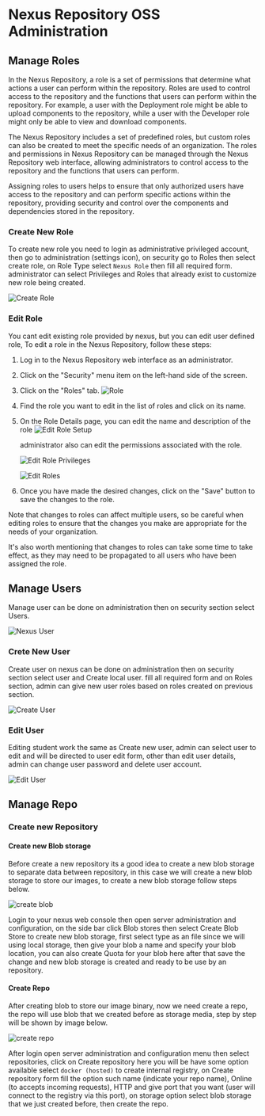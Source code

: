 # Nexus Repository OSS Administration

## Manage Roles

In the Nexus Repository, a role is a set of permissions that determine what actions a user can perform within the repository. Roles are used to control access to the repository and the functions that users can perform within the repository. For example, a user with the Deployment role might be able to upload components to the repository, while a user with the Developer role might only be able to view and download components.

The Nexus Repository includes a set of predefined roles, but custom roles can also be created to meet the specific needs of an organization. The roles and permissions in Nexus Repository can be managed through the Nexus Repository web interface, allowing administrators to control access to the repository and the functions that users can perform.

Assigning roles to users helps to ensure that only authorized users have access to the repository and can perform specific actions within the repository, providing security and control over the components and dependencies stored in the repository.

### Create New Role

To create new role you need to login as administrative privileged account, then go to administration (settings icon), on security go to Roles then select create role, on Role Type select `Nexus Role` then fill all required form. administrator can select Privileges and Roles that already exist to customize new role being created.

![Create Role](/Chapter-3-Nexus/img/nexus-create-roles.gif)

### Edit Role

You cant edit existing role provided by nexus, but you can edit user defined role, To edit a role in the Nexus Repository, follow these steps:

1. Log in to the Nexus Repository web interface as an administrator.
2. Click on the "Security" menu item on the left-hand side of the screen.
3. Click on the "Roles" tab.
    ![Role](../../images/nexus-edit-role-home.png)
4. Find the role you want to edit in the list of roles and click on its name.
5. On the Role Details page, you can edit the name and description of the role
    ![Edit Role Setup](/Chapter-3-Nexus/img/nexus-edit-role.png)

    administrator also can edit the permissions associated with the role.

    ![Edit Role Privileges](/Chapter-3-Nexus/img/nexus-edit-role2.png)

    ![Edit Roles](/Chapter-3-Nexus/img/nexus-edit-role3.png)

6. Once you have made the desired changes, click on the "Save" button to save the changes to the role.

Note that changes to roles can affect multiple users, so be careful when editing roles to ensure that the changes you make are appropriate for the needs of your organization.

It's also worth mentioning that changes to roles can take some time to take effect, as they may need to be propagated to all users who have been assigned the role.

## Manage Users

Manage user can be done on administration then on security section select Users.

![Nexus User](/Chapter-3-Nexus/img/nexus-user.png)

### Crete New User

Create user on nexus can be done on administration then on security section select user and Create local user. fill all required form and on Roles section, admin can give new user roles based on roles created on previous section.

![Create User](/Chapter-3-Nexus/img/nexus-create-user.gif)

### Edit User

Editing student work the same as Create new user, admin can select user to edit and will be directed to user edit form, other than edit user details, admin can change user password and delete user account.

![Edit User](/Chapter-3-Nexus/img/nexus-edit-user.png)

## Manage Repo

### Create new Repository

#### Create new Blob storage

Before create a new repository its a good idea to create a new blob storage to separate data between repository, in this case we will create a new blob storage to store our images, to create a new blob storage follow steps below.

![create blob](/Chapter-3-Nexus/img/nexus-blob.gif)

Login to your nexus web console then open server administration and configuration, on the side bar click Blob stores then select Create Blob Store to create new blob storage, first select type as an file since we will using local storage, then give your blob a name and specify your blob location, you can also create Quota for your blob here after that save the change and new blob storage is created and ready to be use by an repository.

#### Create Repo

After creating blob to store our image binary, now we need create a repo, the repo will use blob that we created before as storage media, step by step will be shown by image below.

![create repo](/Chapter-3-Nexus/img/nexus-newrepo.gif)

After login open server administration and configuration menu then select repositories, click on Create repository here you will be have some option available select `docker (hosted)` to create internal registry, on Create repository form fill the option such name (indicate your repo name), Online (to accepts incoming requests), HTTP and give port that you want (user will connect to the registry via this port), on storage option select blob storage that we just created before, then create the repo.
